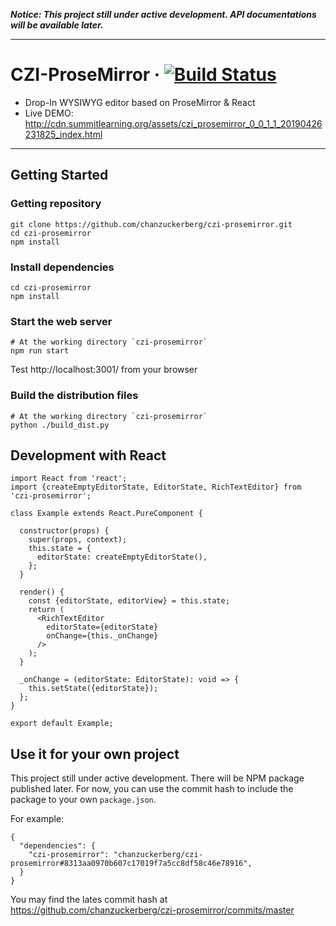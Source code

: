 **_Notice: This project still under active development. API documentations will be available later._**

---

# CZI-ProseMirror &middot; [![Build Status](https://travis-ci.com/chanzuckerberg/czi-prosemirror.svg?branch=master)](https://travis-ci.com/chanzuckerberg/czi-prosemirror)

- Drop-In WYSIWYG editor based on ProseMirror & React
- Live DEMO: http://cdn.summitlearning.org/assets/czi_prosemirror_0_0_1_1_20190426231825_index.html

---

## Getting Started

### Getting repository

```
git clone https://github.com/chanzuckerberg/czi-prosemirror.git
cd czi-prosemirror
npm install
```

### Install dependencies

```
cd czi-prosemirror
npm install
```

### Start the web server

```
# At the working directory `czi-prosemirror`
npm run start
```

Test http://localhost:3001/ from your browser

### Build the distribution files

```
# At the working directory `czi-prosemirror`
python ./build_dist.py
```

## Development with React

```
import React from 'react';
import {createEmptyEditorState, EditorState, RichTextEditor} from 'czi-prosemirror';

class Example extends React.PureComponent {

  constructor(props) {
    super(props, context);
    this.state = {
      editorState: createEmptyEditorState(),
    };
  }

  render() {
    const {editorState, editorView} = this.state;
    return (
      <RichTextEditor
        editorState={editorState}
        onChange={this._onChange}
      />
    );
  }

  _onChange = (editorState: EditorState): void => {
    this.setState({editorState});
  };
}

export default Example;
```

## Use it for your own project

This project still under active development. There will be NPM package published later.
For now, you can use the commit hash to include the package to your own `package.json`.

For example:

```
{
  "dependencies": {
    "czi-prosemirror": "chanzuckerberg/czi-prosemirror#8313aa0970b607c17019f7a5cc8df58c46e78916",
  }
}
```

You may find the lates commit hash at https://github.com/chanzuckerberg/czi-prosemirror/commits/master
